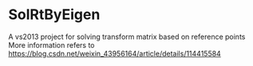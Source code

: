 # SolRtByEigen
A vs2013 project for solving transform matrix based on reference points
More information refers to https://blog.csdn.net/weixin_43956164/article/details/114415584
